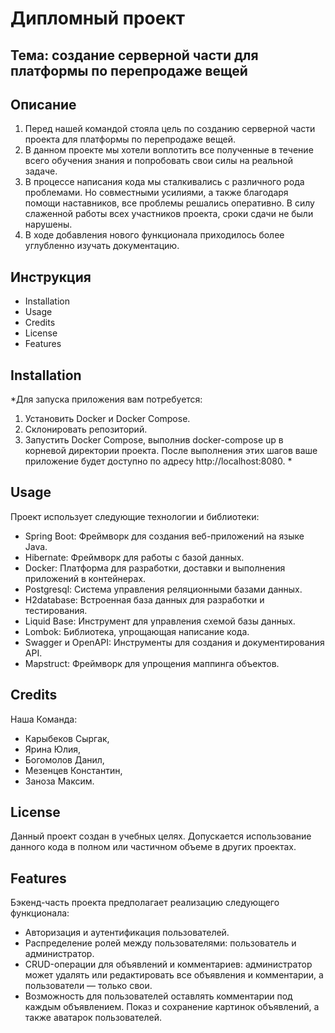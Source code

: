 
# Дипломный проект
<!--Дипломный проект-->

## Тема: создание серверной части для платформы по перепродаже вещей
<!--Тема-->
## Описание
<!--Описание-->
1. Перед нашей командой стояла цель по созданию серверной части проекта для платформы по перепродаже вещей.
2. В данном проекте мы хотели воплотить все полученные в течение всего обучения знания и попробовать свои силы на реальной задаче.
3. В процессе написания кода мы сталкивались с различного рода проблемами. Но совместными усилиями, а также благодаря помощи наставников, все проблемы решались оперативно. В силу слаженной работы всех участников проекта, сроки сдачи не были нарушены.
4. В ходе добавления нового функционала приходилось более углубленно изучать документацию.
   
## Инструкция
<!--Инструкция-->
* Installation
* Usage
* Credits
* License
* Features

## Installation
<!--Installation-->
*Для запуска приложения вам потребуется:

1. Установить Docker и Docker Compose.
2. Склонировать репозиторий.
3. Запустить Docker Compose, выполнив docker-compose up в корневой директории проекта.
После выполнения этих шагов ваше приложение будет доступно по адресу http://localhost:8080. *

## Usage
<!--Usage-->
Проект использует следующие технологии и библиотеки:

* Spring Boot: Фреймворк для создания веб-приложений на языке Java.
* Hibernate: Фреймворк для работы с базой данных.
* Docker: Платформа для разработки, доставки и выполнения приложений в контейнерах.
* Postgresql: Система управления реляционными базами данных.
* H2database: Встроенная база данных для разработки и тестирования.
* Liquid Base: Инструмент для управления схемой базы данных.
* Lombok: Библиотека, упрощающая написание кода.
* Swagger и OpenAPI: Инструменты для создания и документирования API.
* Mapstruct: Фреймворк для упрощения маппинга объектов.
## Credits
<!--Credits-->
Наша Команда:

* Карыбеков Сыргак,
* Ярина Юлия,
* Богомолов Данил,
* Мезенцев Константин,
* Заноза Максим.
## License
<!--License-->
Данный проект создан в учебных целях. Допускается использование данного кода в полном или частичном объеме в других проектах.

## Features
<!--Features-->
Бэкенд-часть проекта предполагает реализацию следующего функционала:

* Авторизация и аутентификация пользователей.
* Распределение ролей между пользователями: пользователь и администратор.
* CRUD-операции для объявлений и комментариев: администратор может удалять или редактировать все объявления и комментарии, а пользователи — только свои.
* Возможность для пользователей оставлять комментарии под каждым объявлением. Показ и сохранение картинок объявлений, а также аватарок пользователей.
